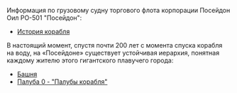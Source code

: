 Информация по грузовому судну торгового флота корпорации Посейдон Оил PO-501 "Посейдон":

- [История корабля](/info/poseidon/history)

В настоящий момент, спустя почти 200 лет с момента спуска корабля на воду, на «Посейдоне» существует устойчивая иерархия, понятная 
каждому жителю этого гигантского плавучего города:

- [Башня](/info/poseidon/tower)
- [Палуба 0 - "Палубы корабля"](/info/poseidon/deck0)
